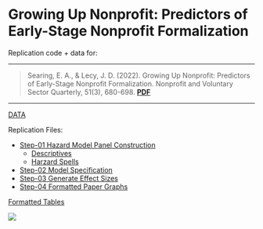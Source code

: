 # Growing Up Nonprofit: Predictors of Early-Stage Nonprofit Formalization

Replication code + data for:

-----

> Searing, E. A., & Lecy, J. D. (2022). Growing Up Nonprofit: Predictors of Early-Stage Nonprofit Formalization. Nonprofit and Voluntary Sector Quarterly, 51(3), 680-698. [**PDF**](https://github.com/lecy/np-professionalization/raw/main/searing-lecy-growing-up-nonprofit.pdf)

-----


[DATA](https://github.com/lecy/np-professionalization/tree/main/Data) 

Replication Files:  

* [Step-01 Hazard Model Panel Construction](step-01-create-discrete-hazard-dataset.html)
  - [Descriptives](step-01.01-descriptive-statistics.html)
  - [Harzard Spells](step-01.02-spells.html)
* [Step-02 Model Specification](step-02-specify-models.html)
* [Step-03 Generate Effect Sizes](step-03-calculate-effects.html)
* [Step-04 Formatted Paper Graphs](step-04-create-graphs-for-paper.html)

[Formatted Tables](https://github.com/lecy/np-professionalization/tree/main/Results)



![](https://raw.githubusercontent.com/lecy/np-professionalization/main/Results/effect-sizes.png)

